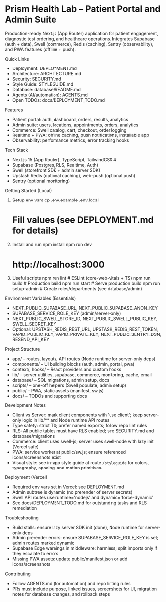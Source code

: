 Prism Health Lab – Patient Portal and Admin Suite
=================================================

Production-ready Next.js (App Router) application for patient engagement, diagnostic test ordering, and healthcare operations. Integrates Supabase (auth + data), Swell (commerce), Redis (caching), Sentry (observability), and PWA features (offline + push).

Quick Links
- Deployment: DEPLOYMENT.md
- Architecture: ARCHITECTURE.md
- Security: SECURITY.md
- Style Guide: STYLEGUIDE.md
- Database: database/README.md
- Agents (AI/automation): AGENTS.md
- Open TODOs: docs/DEPLOYMENT_TODO.md

Features
- Patient portal: auth, dashboard, orders, results, analytics
- Admin suite: users, locations, appointments, orders, analytics
- Commerce: Swell catalog, cart, checkout, order logging
- Realtime + PWA: offline caching, push notifications, installable app
- Observability: performance metrics, error tracking hooks

Tech Stack
- Next.js 15 (App Router), TypeScript, TailwindCSS 4
- Supabase (Postgres, RLS, Realtime, Auth)
- Swell (storefront SDK + admin server SDK)
- Upstash Redis (optional caching), web-push (optional push)
- Sentry (optional monitoring)

Getting Started (Local)
1) Setup env vars
   cp .env.example .env.local
   # Fill values (see DEPLOYMENT.md for details)

2) Install and run
   npm install
   npm run dev
   # http://localhost:3000

3) Useful scripts
   npm run lint           # ESLint (core-web-vitals + TS)
   npm run build          # Production build
   npm run start          # Serve production build
   npm run setup-admin    # Create roles/departments (see database/admin)

Environment Variables (Essentials)
- NEXT_PUBLIC_SUPABASE_URL, NEXT_PUBLIC_SUPABASE_ANON_KEY
- SUPABASE_SERVICE_ROLE_KEY (admin/server-only)
- NEXT_PUBLIC_SWELL_STORE_ID, NEXT_PUBLIC_SWELL_PUBLIC_KEY, SWELL_SECRET_KEY
- Optional: UPSTASH_REDIS_REST_URL, UPSTASH_REDIS_REST_TOKEN, VAPID_PUBLIC_KEY, VAPID_PRIVATE_KEY, NEXT_PUBLIC_SENTRY_DSN, RESEND_API_KEY

Project Structure
- app/ – routes, layouts, API routes (Node runtime for server-only deps)
- components/ – UI building blocks (auth, admin, portal, pwa)
- context/, hooks/ – React providers and custom hooks
- lib/ – server utilities, supabase, commerce, monitoring, cache, email
- database/ – SQL migrations, admin setup, docs
- scripts/ – one-off helpers (Swell populate, admin setup)
- public/ – PWA, static assets (manifest, sw.js)
- docs/ – TODOs and supporting docs

Development Notes
- Client vs Server: mark client components with 'use client'; keep server-only logic in lib/** and Node runtime API routes
- Type safety: strict TS; prefer named exports; follow repo lint rules
- RLS: All public tables must have RLS enabled; see SECURITY.md and database/migrations
- Commerce: client uses swell-js; server uses swell-node with lazy init (Vercel safe)
- PWA: service worker at public/sw.js; ensure referenced icons/screenshots exist
- Visual style: see in-app style guide at route `/styleguide` for colors, typography, spacing, and motion primitives.

Deployment (Vercel)
- Required env vars set in Vercel: see DEPLOYMENT.md
- Admin subtree is dynamic (no prerender of server secrets)
- Swell API routes use runtime='nodejs' and dynamic='force-dynamic'
- See docs/DEPLOYMENT_TODO.md for outstanding tasks and RLS remediation

Troubleshooting
- Build stalls: ensure lazy server SDK init (done), Node runtime for server-only deps
- Admin prerender errors: ensure SUPABASE_SERVICE_ROLE_KEY is set; admin routes marked dynamic
- Supabase Edge warnings in middleware: harmless; split imports only if they escalate to errors
- Missing PWA assets: update public/manifest.json or add icons/screenshots

Contributing
- Follow AGENTS.md (for automation) and repo linting rules
- PRs must include purpose, linked issues, screenshots for UI, migration notes for database changes, and rollback steps
